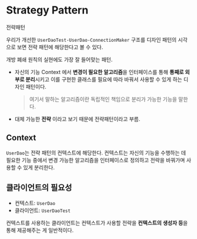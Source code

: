 # Strategy Pattern
전략패턴

우리가 개선한 `UserDaoTest-UserDao-ConnectionMaker` 구조를 디자인 패턴의 시각으로 보면 전략 패턴에 해당한다고 볼 수 있다.

개방 폐쇄 원칙의 실현에도 가장 잘 들어맞는 패턴.

- 자신의 기능 Context 에서 **변경이 필요한 알고리즘**을 인터페이스를 통해 **통째로 외부로 분리**시키고 이를 구현한 클래스를
필요에 따라 바꿔서 사용할 수 있게 하는 디자인 패턴이다.

  > 여기서 말하는 알고리즘이란 독립적인 책임으로 분리가 가능한 기능을 말한다.
  > 
- 대체 가능한 **전략** 이라고 보기 때문에 전략패턴이라고 부름.

## Context

`UserDao`는 전략 패턴의 컨텍스트에 해당한다. 컨텍스트는 자신의 기능을 수행하는 데 필요한 기능 중에서 변경 가능한 알고리즘을
인터페이스로 정의하고 전략을 바꿔가며 사용할 수 있게 분리한다.

## 클라이언트의 필요성

- 컨텍스트: `UserDao`
- 클라이언트: `UserDaoTest`

컨텍스트를 사용하는 클라이언트는 컨텍스트가 사용할 전략을 **컨텍스트의 생성자 등**을 통해 제공해주는 게 일반적이다.